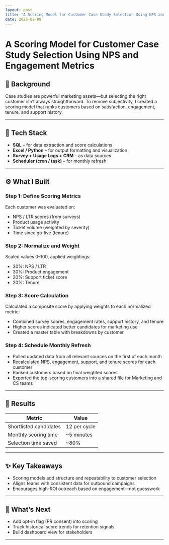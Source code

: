 ```yaml
---
layout: post
title: "A Scoring Model for Customer Case Study Selection Using NPS and Engagement Metrics"
date: 2025-08-08
---
```


# A Scoring Model for Customer Case Study Selection Using NPS and Engagement Metrics

## 📌 Background
Case studies are powerful marketing assets—but selecting the right customer isn’t always straightforward. To remove subjectivity, I created a scoring model that ranks customers based on satisfaction, engagement, tenure, and support history.

---

## 🔧 Tech Stack
- **SQL** – for data extraction and score calculations  
- **Excel / Python** – for output formatting and visualization  
- **Survey + Usage Logs + CRM** – as data sources  
- **Scheduler (cron / task)** – for monthly refresh

---

## ⚙️ What I Built

### Step 1: Define Scoring Metrics
Each customer was evaluated on:
- NPS / LTR scores (from surveys)
- Product usage activity
- Ticket volume (weighted by severity)
- Time since go-live (tenure)

### Step 2: Normalize and Weight
Scaled values 0–100, applied weightings:
- 30%: NPS / LTR  
- 30%: Product engagement  
- 20%: Support ticket score  
- 20%: Tenure

### Step 3: Score Calculation
Calculated a composite score by applying weights to each normalized metric:
- Combined survey scores, engagement rates, support history, and tenure
- Higher scores indicated better candidates for marketing use
- Created a master table with breakdowns by customer

### Step 4: Schedule Monthly Refresh
- Pulled updated data from all relevant sources on the first of each month  
- Recalculated NPS, engagement, support, and tenure scores for each customer  
- Ranked customers based on final weighted scores  
- Exported the top-scoring customers into a shared file for Marketing and CS teams  

---

## 🧠 Results

| Metric                    | Value         |
|---------------------------|---------------|
| Shortlisted candidates    | 12 per cycle  |
| Monthly scoring time      | ~5 minutes    |
| Selection time saved      | ~80%          |

---

## ✨ Key Takeaways
- Scoring models add structure and repeatability to customer selection  
- Aligns teams with consistent data for outbound campaigns  
- Encourages high-ROI outreach based on engagement—not guesswork  

---

## 📁 What’s Next
- Add opt-in flag (PR consent) into scoring  
- Track historical score trends for retention signals  
- Build dashboard view for stakeholders  

---
